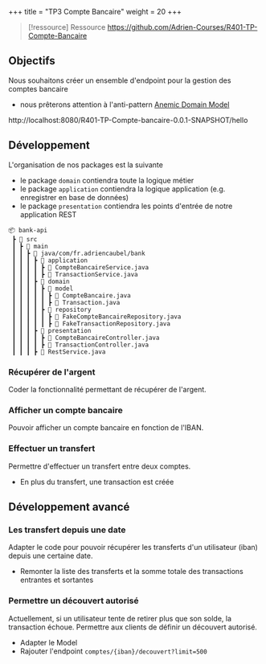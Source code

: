 +++
title = "TP3 Compte Bancaire"
weight = 20
+++

> [!ressource] Ressource
> https://github.com/Adrien-Courses/R401-TP-Compte-Bancaire

## Objectifs
Nous souhaitons créer un ensemble d'endpoint pour la gestion des comptes bancaire
- nous prêterons attention à l'anti-pattern [Anemic Domain Model](https://martinfowler.com/bliki/AnemicDomainModel.html)

http://localhost:8080/R401-TP-Compte-bancaire-0.0.1-SNAPSHOT/hello

## Développement 
L'organisation de nos packages est la suivante
- le package `domain` contiendra toute la logique métier
- le package `application` contiendra la logique application (e.g. enregistrer en base de données)
- le package `presentation` contiendra les points d'entrée de notre application REST

```
📦 bank-api
 ┣ 📂 src
 ┃ ┣ 📂 main
 ┃ ┃ ┣ 📂 java/com/fr.adriencaubel/bank
 ┃ ┃ ┃ ┣ 📂 application
 ┃ ┃ ┃ ┃ ┣ 📜 CompteBancaireService.java
 ┃ ┃ ┃ ┃ ┣ 📜 TransactionService.java
 ┃ ┃ ┃ ┣ 📂 domain
 ┃ ┃ ┃ ┃ ┣ 📂 model
 ┃ ┃ ┃ ┃ ┃ ┣ 📜 CompteBancaire.java
 ┃ ┃ ┃ ┃ ┃ ┣ 📜 Transaction.java
 ┃ ┃ ┃ ┃ ┣ 📂 repository
 ┃ ┃ ┃ ┃ ┃ ┣ 📜 FakeCompteBancaireRepository.java
 ┃ ┃ ┃ ┃ ┃ ┣ 📜 FakeTransactionRepository.java
 ┃ ┃ ┃ ┣ 📂 presentation
 ┃ ┃ ┃ ┃ ┣ 📜 CompteBancaireController.java
 ┃ ┃ ┃ ┃ ┣ 📜 TransactionController.java
 ┃ ┃ ┃ ┣ 📜 RestService.java
```

### Récupérer de l'argent
Coder la fonctionnalité permettant de récupérer de l'argent.

### Afficher un compte bancaire
Pouvoir afficher un compte bancaire en fonction de l'IBAN.

### Effectuer un transfert
Permettre d'effectuer un transfert entre deux comptes.
- En plus du transfert, une transaction est créée

## Développement avancé
### Les transfert depuis une date
Adapter le code pour pouvoir récupérer les transferts d'un utilisateur (iban) depuis une certaine date. 
- Remonter la liste des transferts et la somme totale des transactions entrantes et sortantes

### Permettre un découvert autorisé
Actuellement, si un utilisateur tente de retirer plus que son solde, la transaction échoue. Permettre aux clients de définir un découvert autorisé.
- Adapter le Model
- Rajouter l'endpoint `comptes/{iban}/decouvert?limit=500` 